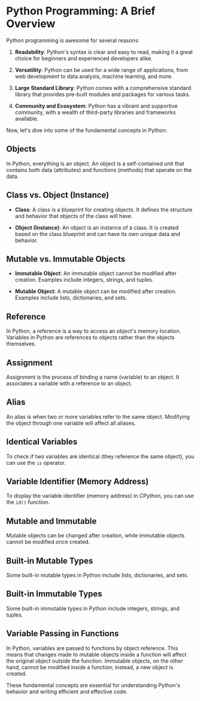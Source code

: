 # Python Programming: A Brief Overview

Python programming is awesome for several reasons:

1. **Readability**: Python's syntax is clear and easy to read, making it a great choice for beginners and experienced developers alike.

2. **Versatility**: Python can be used for a wide range of applications, from web development to data analysis, machine learning, and more.

3. **Large Standard Library**: Python comes with a comprehensive standard library that provides pre-built modules and packages for various tasks.

4. **Community and Ecosystem**: Python has a vibrant and supportive community, with a wealth of third-party libraries and frameworks available.

Now, let's dive into some of the fundamental concepts in Python:

## Objects

In Python, everything is an object. An object is a self-contained unit that contains both data (attributes) and functions (methods) that operate on the data.

## Class vs. Object (Instance)

- **Class**: A class is a blueprint for creating objects. It defines the structure and behavior that objects of the class will have.

- **Object (Instance)**: An object is an instance of a class. It is created based on the class blueprint and can have its own unique data and behavior.

## Mutable vs. Immutable Objects

- **Immutable Object**: An immutable object cannot be modified after creation. Examples include integers, strings, and tuples.

- **Mutable Object**: A mutable object can be modified after creation. Examples include lists, dictionaries, and sets.

## Reference

In Python, a reference is a way to access an object's memory location. Variables in Python are references to objects rather than the objects themselves.

## Assignment

Assignment is the process of binding a name (variable) to an object. It associates a variable with a reference to an object.

## Alias

An alias is when two or more variables refer to the same object. Modifying the object through one variable will affect all aliases.

## Identical Variables

To check if two variables are identical (they reference the same object), you can use the `is` operator.

## Variable Identifier (Memory Address)

To display the variable identifier (memory address) in CPython, you can use the `id()` function.

## Mutable and Immutable

Mutable objects can be changed after creation, while immutable objects cannot be modified once created.

## Built-in Mutable Types

Some built-in mutable types in Python include lists, dictionaries, and sets.

## Built-in Immutable Types

Some built-in immutable types in Python include integers, strings, and tuples.

## Variable Passing in Functions

In Python, variables are passed to functions by object reference. This means that changes made to mutable objects inside a function will affect the original object outside the function. Immutable objects, on the other hand, cannot be modified inside a function; instead, a new object is created.

These fundamental concepts are essential for understanding Python's behavior and writing efficient and effective code.

